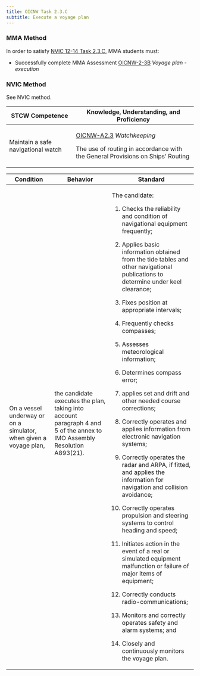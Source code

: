 ```yaml
---
title: OICNW Task 2.3.C 
subtitle: Execute a voyage plan
---
```



### MMA Method

In order to satisfy  [NVIC 12-14  Task  2.3.C](/stcw23/assets/images/nvic-12-14.pdf), MMA students must:

* Successfully complete MMA Assessment  [OICNW-2-3B](OICNW-2-3B) *Voyage plan - execution*


### NVIC Method

<a onclick="togglevisibility('nvic_methods')" >See NVIC method.</a>

<div id='nvic_methods' class='hide'>

<table>
<thead>
<tr>
<th class='forty'> STCW Competence </th>
<th class='sixty'> Knowledge, Understanding, and Proficiency </th>
</tr>
</thead>




<tbody>
<tr><td markdown='1'>

Maintain a safe navigational watch

</td><td markdown='1'>

[OICNW-A2.3](../../tables/21.html#OICNW-A2.3) *Watchkeeping*

The use of routing in accordance with the General Provisions on Ships’ Routing

</td></tr>


</tbody>
</table>


<table>
<thead>
<tr><th class='twenty'>  Condition </th><th class='twenty'> Behavior </th><th  class='sixty'>Standard </th></tr>
</thead>
<tbody >



<tr><td markdown='1'>

On a vessel underway or on a simulator, when given a voyage plan,

</td><td markdown='1'>

the candidate executes the plan, taking into account paragraph 4 and 5 of the annex to IMO Assembly Resolution A893(21).

<br>

<div class="tooltip">
<span class="tooltiptext">
</span>
</div>


</td><td markdown='1'>

The candidate:

1. Checks the reliability and condition of navigational equipment frequently;

2. Applies basic information obtained from the tide tables and other navigational publications to determine under keel clearance;

3. Fixes position at appropriate intervals;

4. Frequently checks compasses;

5. Assesses meteorological information;

6. Determines compass error;

7. applies set and drift and other needed course corrections;

8. Correctly operates and applies information from electronic navigation systems;

9. Correctly operates the radar and ARPA, if fitted, and applies the information for navigation and collision avoidance;

10. Correctly operates propulsion and steering systems to control heading and speed;

11. Initiates action in the event of a real or simulated equipment malfunction or failure of major items of equipment;

12. Correctly conducts radio-communications;

13. Monitors and correctly operates safety and alarm systems; and

14. Closely and continuously monitors the voyage plan.

</td></tr>
</tbody>
</table>
</div>
